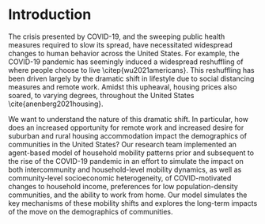 # Introduction

The crisis presented by COVID-19, and the sweeping public health measures required to slow its spread, have necessitated widespread changes to human behavior across the United States. For example, the COVID-19 pandemic has seemingly induced a widespread reshuffling of where people choose to live \citep{wu2021americans}. This reshuffling has been driven largely by the dramatic shift in lifestyle due to social distancing measures and remote work. Amidst this upheaval, housing prices also soared, to varying degrees, throughout the United States \cite{anenberg2021housing}. 

We want to understand the nature of this dramatic shift. In particular, how does an increased opportunity for remote work and increased desire for suburban and rural housing accommodation impact the demographics of communities in the United States? Our research team implemented an agent-based model of household mobility patterns prior and subsequent to the rise of the COVID-19 pandemic in an effort to simulate the impact on both intercommunity and household-level mobility dynamics, as well as community-level socioeconomic heterogeneity, of COVID-motivated changes to household income, preferences for low population-density communities, and the ability to work from home. Our model simulates the key mechanisms of these mobility shifts and explores the long-term impacts of the move on the demographics of communities.
